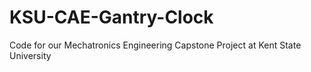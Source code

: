 # KSU-CAE-Gantry-Clock

Code for our Mechatronics Engineering Capstone Project at Kent State University
